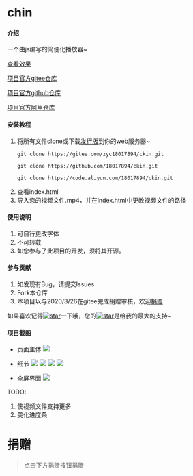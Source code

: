 # chin

#### 介绍
一个由js编写的简便化播放器~

[查看效果](http://blog.zyczy.com.cn/demo)

[项目官方gitee仓库](https://gitee.com/zyc18017894/ckin)

[项目官方github仓库](https://github.com/18017894/ckin)

[项目官方阿里仓库](https://code.aliyun.com/18017894/ckin)

#### 安装教程

1.  将所有文件clone或下载[发行版](https://gitee.com/zyc18017894/ckin/releases)到你的web服务器~
    ```
    git clone https://gitee.com/zyc18017894/ckin.git
    ```
    ```
    git clone https://github.com/18017894/ckin.git
    ```
    ```
    git clone https://code.aliyun.com/18017894/ckin.git
    ```
2.  查看index.html
3.  导入您的视频文件.mp4，并在index.html中更改视频文件的路径

#### 使用说明

1.  可自行更改字体
2.  不可转载
3.  如您参与了此项目的开发，须将其开源。

#### 参与贡献

1.  如发现有Bug，请提交Issues
2.  Fork本仓库
3.  本项目以与2020/3/26在gitee完成捐赠审核，欢迎[捐赠](https://gitee.com/zyc18017894/ckin#%E6%8D%90%E8%B5%A0)

如果喜欢记得[![star](https://gitee.com/zyc18017894/ckin/badge/star.svg?theme=white)](https://gitee.com/zyc18017894/ckin/stargazers)一下哦，您的[![star](https://gitee.com/zyc18017894/ckin/badge/star.svg?theme=white)](https://gitee.com/zyc18017894/ckin/stargazers)是给我的最大的支持~

#### 项目截图
- 页面主体
![](https://images.gitee.com/uploads/images/2020/0326/183233_9cf53625_5726352.jpeg)

- 细节
![](https://images.gitee.com/uploads/images/2020/0326/183301_9438c9a3_5726352.jpeg)
![](https://images.gitee.com/uploads/images/2020/0326/183333_feb4a894_5726352.jpeg)
![](https://images.gitee.com/uploads/images/2020/0326/183347_e45ff0da_5726352.jpeg)
![](https://images.gitee.com/uploads/images/2020/0326/183358_48f38758_5726352.jpeg)

- 全屏界面
![](https://images.gitee.com/uploads/images/2020/0326/183416_63f0b2e7_5726352.jpeg)

TODO:
1.  使视频文件支持更多
2.  美化进度条

# 捐赠
> 点击下方捐赠按钮捐赠